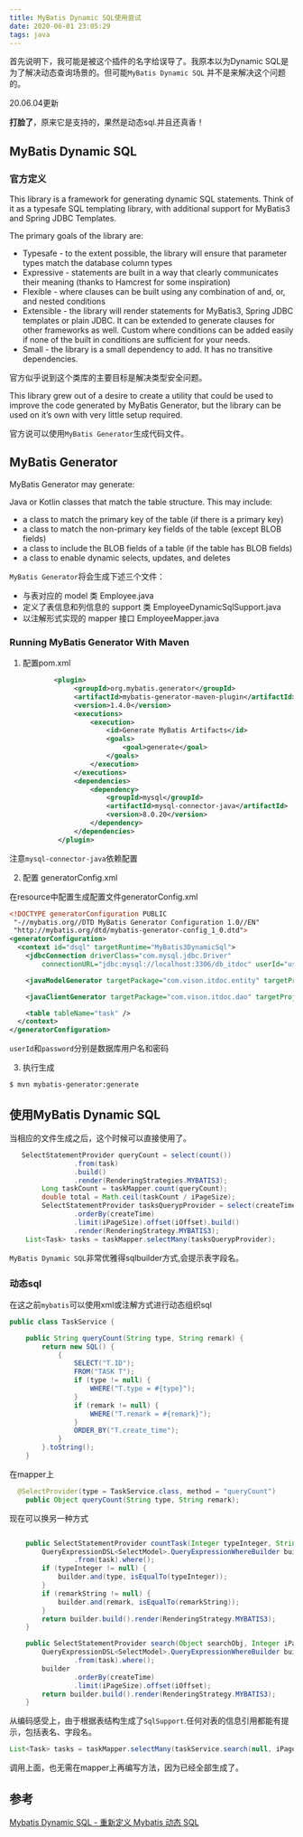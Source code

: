 ```yaml
---
title: MyBatis Dynamic SQL使用尝试
date: 2020-06-01 23:05:29
tags: java
---
```


首先说明下，我可能是被这个插件的名字给误导了。我原本以为Dynamic SQL是为了解决动态查询场景的。但可能`MyBatis Dynamic SQL` 并不是来解决这个问题的。

20.06.04更新

**打脸了**，原来它是支持的，果然是动态sql.并且还真香！

<!--more-->

## MyBatis Dynamic SQL

### 官方定义

This library is a framework for generating dynamic SQL statements. Think of it as a typesafe SQL templating library, with additional support for MyBatis3 and Spring JDBC Templates.

The primary goals of the library are:

- Typesafe - to the extent possible, the library will ensure that parameter types match the database column types
- Expressive - statements are built in a way that clearly communicates their meaning (thanks to Hamcrest for some inspiration)
- Flexible - where clauses can be built using any combination of and, or, and nested conditions
- Extensible - the library will render statements for MyBatis3, Spring JDBC templates or plain JDBC. It can be extended to generate clauses for other frameworks as well. Custom where conditions can be added easily if none of the built in conditions are sufficient for your needs.
- Small - the library is a small dependency to add. It has no transitive dependencies.

官方似乎说到这个类库的主要目标是解决类型安全问题。

This library grew out of a desire to create a utility that could be used to improve the code generated by MyBatis Generator, but the library can be used on it’s own with very little setup required.

官方说可以使用`MyBatis Generator`生成代码文件。

## MyBatis Generator

MyBatis Generator may generate:

Java or Kotlin classes that match the table structure. This may include:
- a class to match the primary key of the table (if there is a primary key)
- a class to match the non-primary key fields of the table (except BLOB fields)
- a class to include the BLOB fields of a table (if the table has BLOB fields)
- a class to enable dynamic selects, updates, and deletes

`MyBatis Generator`将会生成下述三个文件：

- 与表对应的 model 类 Employee.java
- 定义了表信息和列信息的 support 类 EmployeeDynamicSqlSupport.java
- 以注解形式实现的 mapper 接口 EmployeeMapper.java

### Running MyBatis Generator With Maven

1. 配置pom.xml

```xml
           <plugin>
                <groupId>org.mybatis.generator</groupId>
                <artifactId>mybatis-generator-maven-plugin</artifactId>
                <version>1.4.0</version>
                <executions>
                    <execution>
                        <id>Generate MyBatis Artifacts</id>
                        <goals>
                            <goal>generate</goal>
                        </goals>
                    </execution>
                </executions>
                <dependencies>
                    <dependency>
                        <groupId>mysql</groupId>
                        <artifactId>mysql-connector-java</artifactId>
                        <version>8.0.20</version>
                    </dependency>
                </dependencies>
            </plugin>
```

注意`mysql-connector-java`依赖配置

2. 配置 generatorConfig.xml

在resource中配置生成配置文件generatorConfig.xml

```xml
<!DOCTYPE generatorConfiguration PUBLIC
 "-//mybatis.org//DTD MyBatis Generator Configuration 1.0//EN"
 "http://mybatis.org/dtd/mybatis-generator-config_1_0.dtd">
<generatorConfiguration>
  <context id="dsql" targetRuntime="MyBatis3DynamicSql">
    <jdbcConnection driverClass="com.mysql.jdbc.Driver"
        connectionURL="jdbc:mysql://localhost:3306/db_itdoc" userId="username" password="password" />

    <javaModelGenerator targetPackage="com.vison.itdoc.entity" targetProject="src/main/java"/>

    <javaClientGenerator targetPackage="com.vison.itdoc.dao" targetProject="src/main/java"/>

    <table tableName="task" />
  </context>
</generatorConfiguration>
```

`userId`和`password`分别是数据库用户名和密码

3. 执行生成

```shell
$ mvn mybatis-generator:generate
```

## 使用MyBatis Dynamic SQL

当相应的文件生成之后，这个时候可以直接使用了。

```java
   SelectStatementProvider queryCount = select(count())
                .from(task)
                .build()
                .render(RenderingStrategies.MYBATIS3);
        Long taskCount = taskMapper.count(queryCount);
        double total = Math.ceil(taskCount / iPageSize);
        SelectStatementProvider tasksQuerypProvider = select(createTime).from(task)
                .orderBy(createTime)
                .limit(iPageSize).offset(iOffset).build()
                .render(RenderingStrategy.MYBATIS3);
    List<Task> tasks = taskMapper.selectMany(tasksQuerypProvider);
```

`MyBatis Dynamic SQL`非常优雅得sqlbuilder方式,会提示表字段名。

### 动态sql

在这之前`mybatis`可以使用xml或注解方式进行动态组织sql

```java
public class TaskService {

    public String queryCount(String type, String remark) {
        return new SQL() {
            {
                SELECT("T.ID");
                FROM("TASK T");
                if (type != null) {
                    WHERE("T.type = #{type}");
                }
                if (remark != null) {
                    WHERE("T.remark = #{remark}");
                }
                ORDER_BY("T.create_time");
            }
        }.toString();
    }
```

在mapper上

```java
  @SelectProvider(type = TaskService.class, method = "queryCount")
    public Object queryCount(String type, String remark);
```

现在可以换另一种方式

```java

    public SelectStatementProvider countTask(Integer typeInteger, String remarkString) {
        QueryExpressionDSL<SelectModel>.QueryExpressionWhereBuilder builder = select(count())
                .from(task).where();
        if (typeInteger != null) {
            builder.and(type, isEqualTo(typeInteger));
        }
        if (remarkString != null) {
            builder.and(remark, isEqualTo(remarkString));
        }
        return builder.build().render(RenderingStrategy.MYBATIS3);
    }

    public SelectStatementProvider search(Object searchObj, Integer iPageSize, Integer iOffset) {
        QueryExpressionDSL<SelectModel>.QueryExpressionWhereBuilder builder = select(remark, type, createTime, modifyTime)
                .from(task).where();
        builder
                .orderBy(createTime)
                .limit(iPageSize).offset(iOffset);
        return builder.build().render(RenderingStrategy.MYBATIS3);
    }
```
从编码感受上，由于根据表结构生成了`SqlSupport`.任何对表的信息引用都能有提示，包括表名、字段名。

```java
List<Task> tasks = taskMapper.selectMany(taskService.search(null, iPageSize, iOffset));
```
调用上面，也无需在mapper上再编写方法，因为已经全部生成了。


## 参考

[Mybatis Dynamic SQL - 重新定义 Mybatis 动态 SQL](https://blog.olowolo.com/post/new-mybatis-dynamic-sql/)






